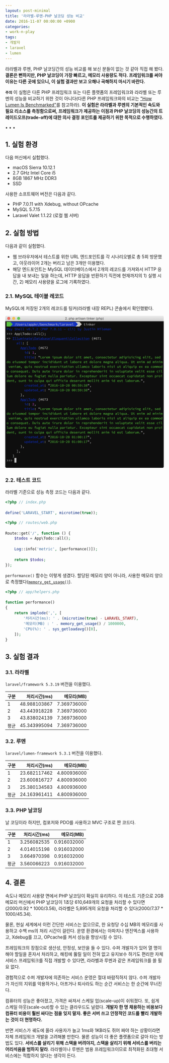 ```yaml
---
layout: post-minimal
title: '라라벨-루멘-PHP 날코딩 성능 비교' 
date: 2016-11-07 00:00:00 +0900
categories:
- work-n-play
tags:
- 개발자
- laravel
- lumen
---
```


라라벨과 루멘, PHP 날코딩간의 성능 비교를 해 보신 분들이 없는 것 같아 직접 해 봤다. **결론은 뻔하지만, PHP 날코딩이 가장 빠르고, 메모리 사용량도 적다. 프레임워크를 써야 이유는 다른 곳에 있으니, 이 실험 결과만 보고 오해나 곡해하지 마시기 바란다.**

**`주의`** 이 실험은 다른 PHP 프레임워크 또는 다른 플랫폼의 프레임워크와 라라벨 또는 루멘의 성능을 비교하기 위한 것이 아니다(다른 PHP 프레임워크와의 비교는 ["How Lumen Is Benchmarked"](http://taylorotwell.com/how-lumen-is-benchmarked/)를 참고하라). **이 실험은 라라벨과 루멘의 기본적인 속도와 필요 리소스를 측정함으로써, 프레임워크가 제공하는 이점과 PHP 날코딩의 성능간의 트레이드오프(trade-off)에 대한 의사 결정 포인트를 제공하기 위한 목적으로 수행하였다.**

<!--more-->
<div class="spacer">• • •</div>

## 1. 실험 환경

다음 머신에서 실험했다.

- macOS Sierra 10.12.1
- 2.7 GHz Intel Core i5
- 8GB 1867 MHz DDR3
- SSD

사용한 소프트웨어 버전은 다음과 같다.

- PHP 7.0.11 with Xdebug, without OPcache
- MySQL 5.7.15
- Laravel Valet 1.1.22 (로컬 웹 서버)

## 2. 실험 방법

다음과 같이 실험했다.

- 웹 브라우저에서 테스트를 위한 URL 엔드포인트를 각 시나리오별로 총 5회 방문했고, 아웃라이어 2개는 버리고 남은 3개만 이용했다.
- 해당 엔드포인트는 MySQL 데이터베이스에서 2개의 레코드를 가져와서 HTTP 응답을 내 보내는 일을 하는데, HTTP 응답을 반환하기 직전에 현재까지의 1) 실행 시간, 2) 메모리 사용량을 로그에 기록하였다.

### 2.1. MySQL 테이블 레코드

MySQL에 저장된 2개의 레코드를 팅커(라라벨 내장 REPL) 콘솔에서 확인했봤다.

[![Test Vector](/images/2016-11-07-img-01.png)](/images/2017-11-01-img-02.png)

### 2.2. 테스트 코드

라라벨 기준으로 성능 측정 코드는 다음과 같다.

```php
<?php // index.php

define('LARAVEL_START', microtime(true));
```

```php
<?php // routes/web.php

Route::get('/', function () {
    $todos = App\Todo::all();

    Log::info('metric', [performance()]);

    return $todos;
});
```

`performance()` 함수는 이렇게 생겼다. 할당된 메모리 양이 아니라, 사용한 메모리 양으로 측정했다([`memory_get_usage()`](http://php.net/manual/en/function.memory-get-usage.php)).

```php
<?php // app/helpers.php

function performance()
{
    return implode(',', [
        '처리시간(ms): ' . (microtime(true) - LARAVEL_START),
        '메모리(MB) : ' . memory_get_usage() / 1000000,
        'CPU(%): ' . sys_getloadavg()[0],
    ]);
}
```

## 3. 실험 결과

### 3.1. 라라벨

`laravel/framework 5.3.19` 버전을 이용했다.

구분|처리시간(ms)|메모리(MB)
---|--:|--:
1|48.988103867|7.369736000
2|43.443918228|7.369736000
3|43.838024139|7.369736000
평균|45.343995094|7.369736000

### 3.2. 루멘

`laravel/lumen-framework 5.3.1` 버전을 이용했다.

구분|처리시간(ms)|메모리(MB)
---|--:|--:
1|23.682117462|4.800936000
2|23.600816727|4.800936000
3|25.380134583|4.800936000
평균|24.163961411|4.800936000

### 3.3. PHP 날코딩

날 코딩이라 하지만, 컴포저와 PDO를 사용하고 MVC 구조로 짠 코드다.

구분|처리시간(ms)|메모리(MB)
---|--:|--:
1|3.256082535|0.916032000
2|4.014015198|0.916032000
3|3.664970398|0.916032000
평균|3.560066223|0.916032000

## 4. 결론

속도나 메모리 사용량 면에서 PHP 날코딩이 확실히 유리하다. 이 테스트 기준으로 2GB 메모리 머신에서 PHP 날코딩이 1초당 610,649개의 요청을 처리할 수 있다면(2000/0.92 * 1000/3.56), 라라벨은 5,895개의 요청을 처리할 수 있다(2000/7.37 * 1000/45.34). 

물론, 현실 세계에서 이런 간단한 서비스는 없으므로, 한 요청당 수십 MB의 메모리를 사용하고 수백 ms의 처리 시간이 걸린다. 운영 환경에서는 아파치나 엔진엑스를 사용하고, Xdebug를 끄고, OPcache를 켜서 성능을 향상시킬 수 있다.

프레임워크의 장점으로 생산성, 안정성, 보안을 들 수 있다. 수퍼 개발자가 있어 열 명이 해야 할일을 혼자서 처리하고, 해킹에 뚫릴 일이 전혀 없고 유지보수 하기도 편리한 자체 서비스 프레임워크를 직접 개발할 수 있다면, 라라벨과 루멘과 같은 프레임워크를 쓸 필요 없다. 

경험적으로 수퍼 개발자에 의존하는 서비스 운영은 절대 바람직하지 않다. 수퍼 개발자가 자신의 지위를 악용하거나, 아프거나 퇴사라도 하는 순간 서비스는 한 순간에 무너진다.

컴퓨터의 성능은 좋아졌고, 가격은 싸져서 스케일 업(scale-up)이 쉬워졌다. 또, 쉽게 스케일 아웃(scale-out)할 수 있는 클라우드도 널렸다. **개발자 한 명 채용하는 비용보다 컴퓨터 비용이 훨씬 싸다는 점을 잊지 말자. 좋은 서버 쓰고 안정적인 코드를 빨리 개발하는 것이 더 현명하다.**

반면 서비스가 궤도에 올라 사용자가 늘고 1ms와 1KB라도 쥐어 짜야 하는 상황이라면 자체 프레임워크 개발을 고려해볼 만한다. 물론 성능이 더 좋은 플랫폼으로 갈아 타는 방법도 있다. **서비스를 살리기 위해 스택을 버려야지, 스택을 살리기 위해 서비스를 버리는 어리석음을 범하지 말라**. 라라벨이나 루멘은 범용 프레임워크이므로 최적화된 초대형 서비스에는 적합하지 않다는 생각이 든다.